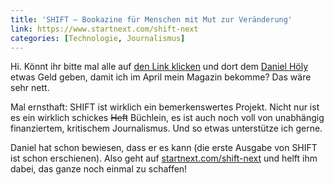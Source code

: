 ```yaml
---
title: 'SHIFT – Bookazine für Menschen mit Mut zur Veränderung'
link: https://www.startnext.com/shift-next
categories: [Technologie, Journalismus]
---
```


Hi. Könnt ihr bitte mal alle auf [den Link klicken](https://www.startnext.com/shift-next) und dort dem [Daniel Höly](https://twitter.com/juicedaniel) etwas Geld geben, damit ich im April mein Magazin bekomme? Das wäre sehr nett.

Mal ernsthaft: SHIFT ist wirklich ein bemerkenswertes Projekt. Nicht nur ist es ein wirklich schickes <s>Heft</s> Büchlein, es ist auch noch voll von unabhängig finanziertem, kritischem Journalismus. Und so etwas unterstütze ich gerne.

Daniel hat schon bewiesen, dass er es kann (die erste Ausgabe von SHIFT ist schon erschienen). Also geht auf [startnext.com/shift-next](https://www.startnext.com/shift-next) und helft ihm dabei, das ganze noch einmal zu schaffen!